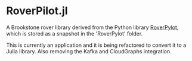# RoverPilot.jl

A Brookstone rover library derived from the Python library [RoverPylot](https://github.com/simondlevy/RoverPylot), which is stored as a snapshot in the 'RoverPylot' folder.

This is currently an application and it is being refactored to convert it to a Julia library. Also removing the Kafka and CloudGraphs integration.

